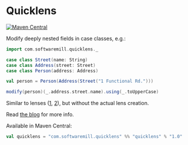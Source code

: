 Quicklens
=========

[![Maven Central](https://maven-badges.herokuapp.com/maven-central/com.softwaremill.quicklens/quicklens_2.11/badge.svg)](https://maven-badges.herokuapp.com/maven-central/com.softwaremill.quicklens/quicklens_2.11)

Modify deeply nested fields in case classes, e.g.:

````scala
import com.softwaremill.quicklens._

case class Street(name: String)
case class Address(street: Street)
case class Person(address: Address)

val person = Person(Address(Street("1 Functional Rd.")))

modify(person)(_.address.street.name).using(_.toUpperCase)
````

Similar to lenses ([1](http://eed3si9n.com/learning-scalaz/Lens.html),
[2](https://github.com/julien-truffaut/Monocle)), but without the actual lens creation.

Read [the blog](http://www.warski.org/blog/2015/02/quicklens-modify-deeply-nested-case-class-fields/) for more info.

Available in Maven Central:

````scala
val quicklens = "com.softwaremill.quicklens" %% "quicklens" % "1.0"
````
